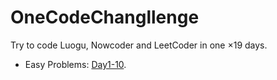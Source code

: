 # OneCodeChangllenge

Try to code Luogu, Nowcoder and LeetCoder in one $\times 19$ days.

- Easy Problems: [Day1-10](./Day1-10/).
